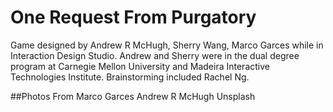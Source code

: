 # One Request From Purgatory
Game designed by Andrew R McHugh, Sherry Wang, Marco Garces while in Interaction Design Studio. Andrew and Sherry were in the dual degree program at Carnegie Mellon University and Madeira Interactive Technologies Institute.
Brainstorming included Rachel Ng.

##Photos From
Marco Garces
Andrew R McHugh
Unsplash
